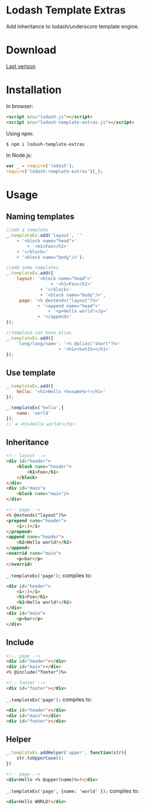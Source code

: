 # Lodash Template Extras
Add inheritance to lodash/underscore template engine.

# Download
[Last verison](https://raw.githubusercontent.com/yulanggong/lodash-template-extras/master/lodash-template-extras.js)

# Installation

In browser:
```html
<script src="lodash.js"></script>
<script src="lodash-template-extras.js"></script>
```

Using npm:
```sh
$ npm i lodash-template-extras
```

In Node.js:
```js
var _ = require('lodash');
require('lodash-remplate-extras')(_);
````

# Usage

## Naming templates

```js
//add a template
_.templateEx.add('layout', ''
    + '<block name="head">'
        + '<h1>Foo</h1>'
    + '</block>'
    + '<block name="body"/>');

//add some templates
_.templateEx.add({
    layout: '<block name="head">'
                 + '<h1>Foo</h1>'
             + '</block>'
             + '<block name="body"/>',
     page: '<% @extends("layout")%>'
            + '<append name="head">'
                + '<p>Hello world!</p>'
            + '</append>'
});

//template can have alias
_.templateEx.add({
    'long/long/name': '<% @alias("short")%>'
                    + '<h1><%=h1%></h1>'
});
````

## Use template

```js
_.templateEx.add({
    hello: '<h1>Hello <%=name%>!</h1>'
});

_.templateEx('hello',{
    name: 'world'
});
// ➜ <h1>Hello world!</h1>
````

## Inheritance

```html
<!-- layout -->
<div id="header">
    <block name="header">
        <h1>Foo</h1>
    </block>
</div>
<div id="main">
    <block name="main"/>
</div>
```

```html
<!-- page -->
<% @extends("layout")%>
<prepend name="header">
    <i>:)</i>
</prepend>
<append name="header">
    <h2>Hello world!</h2>
</append>
<overrid name="main">
    <p>bar</p>
</overrid>
````

`_.templateEx('page');` compiles to:

```html
<div id="header">
    <i>:)</i>
    <h1>Foo</h1>
    <h2>Hello world!</h2>
</div>
<div id="main">
    <p>bar</p>
</div>
```

## Include

```html
<!-- page -->
<div id="header"></div>
<div id="main"></div>
<% @include("footer")%>
```
```html
<!-- footer -->
<div id="footer"></div>
```

`_.templateEx('page');` compiles to:

```html
<div id="header"></div>
<div id="main"></div>
<div id="footer"></div>
```

## Helper
```js
_.templateEx.addHelper('upper', function(str){
    str.toUpperCase();
})
````
```html
<!-- page -->
<div>Hello <% @upper(name)%>!</div>
```

`_.templateEx('page', {name: 'world' });` compiles to:

```html
<div>Hello WORLD!</div>
```
